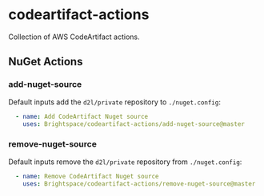 # codeartifact-actions

Collection of AWS CodeArtifact actions.

## NuGet Actions

### add-nuget-source

Default inputs add the `d2l/private` repository to `./nuget.config`:

```yaml
  - name: Add CodeArtifact Nuget source
    uses: Brightspace/codeartifact-actions/add-nuget-source@master
```

### remove-nuget-source

Default inputs remove the `d2l/private` repository from `./nuget.config`:

```yaml
  - name: Remove CodeArtifact Nuget source
    uses: Brightspace/codeartifact-actions/remove-nuget-source@master
```
